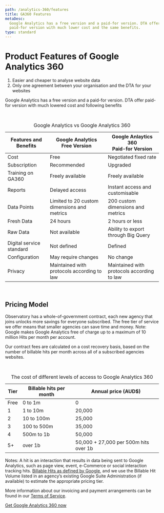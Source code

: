 ```yaml
---
path: /analytics-360/features
title: GA360 Features
metaDesc:
  Google Analytics has a free version and a paid-for version. DTA offer a
  paid-for version with much lower cost and the same benefits.
type: standard
---
```


# Product Features of Google Analytics 360

1. Easier and cheaper to analyse website data
2. Only one agreement between your organisation and the DTA for your websites

Google Analytics has a free version and a paid-for version. DTA offer paid-for
version with much lowered cost and following benefits

<br/>
<div>
    <table class="au-table au-table--striped max-42">
        <caption class="au-table__caption">Google Analytics vs Google Analytics 360</caption>
        <thead class="au-table__head">
        <tr class="au-table__row">
            <th scope="col" class="au-table__header">Features and Benefits</th>
            <th scope="col" class="au-table__header au-table__header">Google Analytics <br/>Free Version</th>
            <th scope="col" class="au-table__header au-table__header">Google Anlaytics 360 <br/>Paid-for Version</th>
        </tr>
        </thead>
        <tbody class="au-table__body">
        <tr class="au-table__row">
            <td class="au-table__cell">Cost</td>
            <td class="au-table__cell au-table__cell">Free</td>
            <td class="au-table__cell au-table__cell">Negotiated fixed rate</td>
        </tr>
        <tr class="au-table__row">
            <td class="au-table__cell">Subscription</td>
            <td class="au-table__cell au-table__cell">Recommended</td>
            <td class="au-table__cell au-table__cell">Upgraded</td>
        </tr>
        <tr class="au-table__row">
            <td class="au-table__cell">Training on GA360</td>
            <td class="au-table__cell au-table__cell">Freely available</td>
            <td class="au-table__cell au-table__cell">Freely available</td>
        </tr>
        <tr class="au-table__row">
            <td class="au-table__cell">Reports</td>
            <td class="au-table__cell au-table__cell">Delayed access</td>
            <td class="au-table__cell au-table__cell">Instant access and customisable</td>
        </tr>
        <tr class="au-table__row">
            <td class="au-table__cell">Data Points</td>
            <td class="au-table__cell au-table__cell">Limited to 20 custom dimensions and metrics</td>
            <td class="au-table__cell au-table__cell">200 custom dimensions and metrics</td>
        </tr>
        <tr class="au-table__row">
            <td class="au-table__cell">Fresh Data</td>
            <td class="au-table__cell au-table__cell">24 hours</td>
            <td class="au-table__cell au-table__cell">2 hours or less</td>
        </tr>
        <tr class="au-table__row">
            <td class="au-table__cell">Raw Data</td>
            <td class="au-table__cell au-table__cell">Not available</td>
            <td class="au-table__cell au-table__cell">Ability to export through Big Query</td>
        </tr>
        <tr class="au-table__row">
            <td class="au-table__cell">Digital service standard</td>
            <td class="au-table__cell au-table__cell">Not defined</td>
            <td class="au-table__cell au-table__cell">Defined</td>
        </tr>
        <tr class="au-table__row">
            <td class="au-table__cell">Configuration</td>
            <td class="au-table__cell au-table__cell">May require changes</td>
            <td class="au-table__cell au-table__cell">No change</td>
        </tr>
        <tr class="au-table__row">
            <td class="au-table__cell">Privacy</td>
            <td class="au-table__cell au-table__cell">Maintained with protocols according to law</td>
            <td class="au-table__cell au-table__cell">Maintained with protocols according to law</td>
        </tr>
        </tbody>
    </table>
</div>
<br/>

## Pricing Model

Observatory has a whole-of-government contract, each new agency that joins
unlocks more savings for everyone subscribed. The free tier of service we offer
means that smaller agencies can save time and money. Note: Google makes Google
Analytics free of charge up to a maximum of 10 million Hits per month per
account.

Our contract fees are calculated on a cost recovery basis, based on the number
of billable hits per month across all of a subscribed agencies websites.

<br/>

<div>
    <table class="au-table au-table--striped max-42">
        <caption class="au-table__caption">The cost of different levels of access to Google Analytics 360</caption>
        <thead class="au-table__head">
        <tr class="au-table__row">
            <th scope="col" class="au-table__header">Tier</th>
            <th scope="col" class="au-table__header au-table__header">Billable hits per month</th>
            <th scope="col" class="au-table__header au-table__header">Annual price (AUD$)</th>
        </tr>
        </thead>
        <tbody class="au-table__body">
        <tr class="au-table__row">
            <td class="au-table__cell">Free</td>
            <td class="au-table__cell au-table__cell">0 to 1m</td>
            <td class="au-table__cell au-table__cell">0</td>
        </tr>
        <tr class="au-table__row">
            <td class="au-table__cell">1</td>
            <td class="au-table__cell au-table__cell">1 to 10m</td>
            <td class="au-table__cell au-table__cell">20,000</td>
        </tr>
        <tr class="au-table__row">
            <td class="au-table__cell">2</td>
            <td class="au-table__cell au-table__cell">10 to 100m</td>
            <td class="au-table__cell au-table__cell">25,000</td>
        </tr>
            <tr class="au-table__row">
            <td class="au-table__cell">3</td>
            <td class="au-table__cell au-table__cell">100 to 500m</td>
            <td class="au-table__cell au-table__cell">35,000</td>
        </tr>
            <tr class="au-table__row">
            <td class="au-table__cell">4</td>
            <td class="au-table__cell au-table__cell">500m to 1b</td>
            <td class="au-table__cell au-table__cell">50,000</td>
        </tr>
            <tr class="au-table__row">
            <td class="au-table__cell">5+</td>
            <td class="au-table__cell au-table__cell">over 1b</td>
            <td class="au-table__cell au-table__cell">50,000 + 27,000 per 500m hits over 1b</td>
        </tr>
    </table>
</div>

Notes: A hit is an interaction that results in data being sent to Google
Analytics, such as page view, event, e-Commerce or social interaction tracking
hits.
[Billable Hits as defined by Google](https://support.google.com/analytics/answer/6086082?hl=en),
and we use the Billable Hit Volume listed in an agency’s existing Google Suite
Administration (if available) to estimate the appropriate pricing tier.

More information about our invoicing and payment arrangements can be found in
our [Terms of Service](/analytics-360/terms-of-service).

<a href="/analytics-360/sign-up" class="au-btn">Get Google Analytics 360 now</a>
